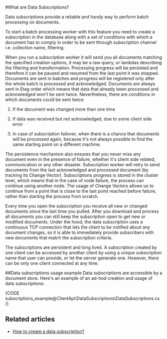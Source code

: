 ﻿#What are Data Subscriptions?

Data subscriptions provide a reliable and handy way to perform batch processing on documents.

To start a batch processing worker with this feature you need to create a subscription in the database along with a set of conditions with which a document has to comply in order to be sent through subscription channel i.e. collection name, filtering.

When you run a subscription worker it will send you all documents matching the specified creation options, it may be a raw query, or lambdas describing the filtering and transformation. Processing progress will be persisted and therefore it can be paused and resumed from the last point it was stopped. Documents are sent in batches and progress will be registered only after the whole batch is processed and acknowledged. Documents are always sent in Etag order which means that data that already been processed and acknowledged won't be sent twice. Nevertheless, there are conditions in which documents could be sent twice: 

1. If the document was changed more than one time

2. If data was received but not acknowledged, due to some client side error

3. In case of subscription failover, when there is a chance that documents will be processed again, because it's not always possible to find the same starting point on a different machine.

The persistence mechanism also ensures that you never miss any document even in the presence of failure, whether it's client side related, communication or any other disaster. Subscription worker will retry to send documents from the last acknowledged and processed document (by tracking its Change Vector). Subscriptions progress is stored in the cluster level, which means that in the case of node failure, the process can continue using another node. The usage of Change Vectors allows us to continue from a point that is close to the last point reached before failure, rather than starting the process from scratch.

Every time you open the subscription you receive all new or changed documents since the last time you pulled. After you download and process all documents you can still keep the subscription open to get new or modified documents. Under the hood, the data subscription uses a continuous TCP connection that lets the client to be notified about any document changes, so it is able to immediately provide subscribers with new documents that match the subscription criteria.

The subscriptions are persistent and long lived. A subscription created by one client can be accessed by another client by using a unique subscription name that user can provide, or let the server generate one. However, there can be only one client connected at any time. 

##Data subscriptions usage example
Data subscriptions are accessible by a document store. Here's an example of an ad-hod creation and usage of data subscriptions:

{CODE subscriptions_example@ClientApi\DataSubscriptions\DataSubscriptions.cs /}


## Related articles

- [How to create a data subscription?](../../client-api/data-subscriptions/how-to-create-data-subscription)
